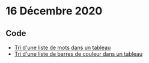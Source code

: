 # 16 Décembre 2020

## Code

* [Tri d'une liste de mots dans un tableau](161220.py)
* [Tri d'une liste de barres de couleur dans un tableau](161220-1.py)

